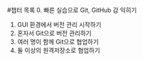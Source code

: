 #챕터 목록
0. 빠른 실습으로 Git, GitHub 감 익히기
1. GUI 환경에서 버전 관리 시작하기
2. 혼자서 Git으로 버전 관리하기
3. 여러 명이 함께 Git으로 협업하기
4. 둘 이상의 원격저장소로 협업하기